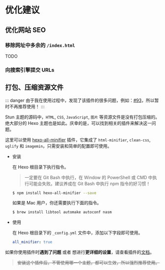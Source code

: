 # 优化建议

## 优化网站 SEO

### 移除网址中多余的 `/index.html`

TODO

### 向搜索引擎提交 URLs

<!-- 
[hexo-submit-urls-to-search-engine](https://github.com/cjh0613/hexo-submit-urls-to-search-engine)
TODO...
-->

## 打包、压缩资源文件 <Badge text="Disrelated" type="warning"/>

::: danger
由于我在使用过程中，发现了该插件的很多问题，例如：[#93](https://github.com/chenzhutian/hexo-all-minifier/issues/93)，所以暂时不再推荐使用！
:::

Stun 主题的源码中，`HTML`, `CSS`, `JavaScript`, `图片` 等资源文件是没有打包压缩的。绝大部分的 Hexo 主题也是如此。庆幸的是，可以找到相关的插件来解决这一问题。

这里可以使用 [hexo-all-minifier](https://github.com/chenzhutian/hexo-all-minifier) 插件，它集成了 `html-minifier`, `clean-css`, `uglify` 和 `imagemin`，只需安装和简单的配置即可使用。

- 安装

  在 Hexo 根目录下执行指令。

  > 一定要在 Git Bash 中执行，在 Window 的 PowerShell 或 CMD 中执行可能会失败。建议养成在 Git Bash 中执行 npm 指令的好习惯！

  ``` bash
  $ npm install hexo-all-minifier --save
  ```

  如果是 Mac 用户，你还需要执行下面的指令。

  ``` bash
  $ brew install libtool automake autoconf nasm
  ```

- 使用

  在 Hexo 根目录下的 `_config.yml` 文件中，添加以下字段即可使用。

  ``` yaml
  all_minifier: true
  ```

如果你使用插件时**遇到了问题** 或者 想进行**更详细的设置**，请查看插件的[文档](https://github.com/chenzhutian/hexo-all-minifier/blob/master/README.md)。

> ~~安装这个插件后，不管使用哪一个主题，都可以生效，所以强烈推荐使用。~~
